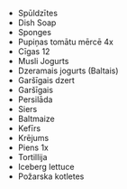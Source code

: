 * Spūldzītes
* Dish Soap
* Sponges
* Pupiņas tomātu mērcē 4x
* Cīgas 12
* Musli Jogurts
* Dzeramais jogurts (Baltais)
* Garšīgais dzert
* Garšīgais
* Persilāda
* Siers
* Baltmaize
* Kefīrs
* Krējums
* Piens 1x
* Tortillija
* Iceberg lettuce
* Požarska kotletes